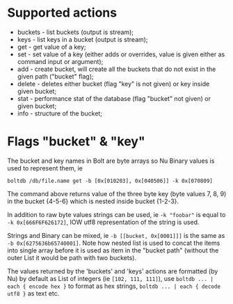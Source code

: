 # Supported actions

- buckets - list buckets (output is stream);
- keys - list keys in a bucket (output is stream);
- get - get value of a key;
- set - set value of a key (either adds or overrides, value is given either as command input or argument);
- add - create bucket, will create all the buckets that do not exist in the given path ("bucket" flag);
- delete - deletes either bucket (flag "key" is not given) or key inside given bucket;
- stat - performance stat of the database (flag "bucket" not given) or given bucket;
- info - structure of the bucket;

# Flags "bucket" & "key"

The bucket and key names in Bolt are byte arrays so Nu Binary values is used to represent them, ie

    boltdb /db/file.name get -b [0x[010203], 0x[040506]] -k 0x[070809]

The command above returns value of the three byte key (byte values 7, 8, 9) in the bucket {4-5-6} which is nested inside bucket {1-2-3}.

In addition to raw byte values strings can be used, ie `-k "foobar"` is equal to `-k 0x[666F6F626172]`, IOW utf8 representation of the string is used.

Strings and Binary can be mixed, ie `-b [[bucket, 0x[0001]]]` is the same as `-b 0x[6275636b65740001]`. Note how nested list is used to concat the items into single array before it is used as item in the "bucket path" (without the outer List it would be path with two buckets).

The values returned by the 'buckets' and 'keys' actions are formatted (by Nu) by default as List of integers (ie `[102, 111, 111]`), use `boltdb ... | each { encode hex }` to format as hex strings, `boltdb ... | each { decode utf8 }` as text etc.